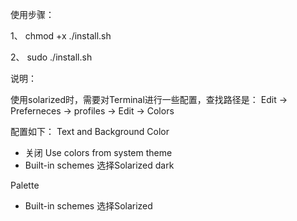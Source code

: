 使用步骤：

1、
chmod +x ./install.sh

2、
sudo ./install.sh


说明：

使用solarized时，需要对Terminal进行一些配置，查找路径是：
Edit -> Preferneces -> profiles -> Edit -> Colors

配置如下：
Text and Background Color
- 关闭 Use colors from system theme
- Built-in schemes 选择Solarized dark

Palette
- Built-in schemes 选择Solarized
